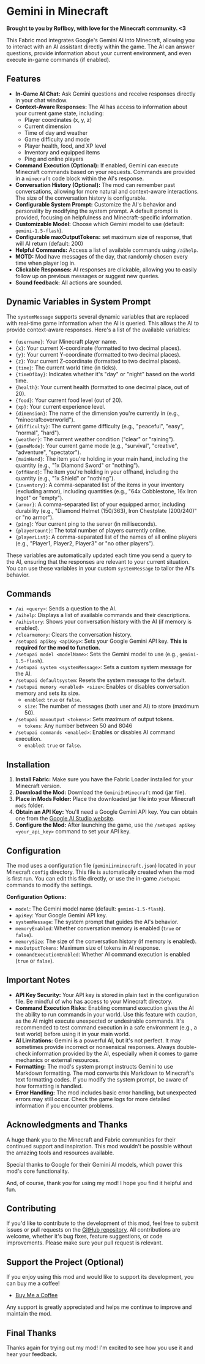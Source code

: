 # Gemini in Minecraft

**Brought to you by Roflboy, with love for the Minecraft community. <3**

This Fabric mod integrates Google's Gemini AI into Minecraft, allowing you to interact with an AI assistant directly within the game.  The AI can answer questions, provide information about your current environment, and even execute in-game commands (if enabled).

## Features

*   **In-Game AI Chat:** Ask Gemini questions and receive responses directly in your chat window.
*   **Context-Aware Responses:** The AI has access to information about your current game state, including:
    *   Player coordinates (x, y, z)
    *   Current dimension
    *   Time of day and weather
    *   Game difficulty and mode
    *   Player health, food, and XP level
    *   Inventory and equipped items
    *   Ping and online players
*   **Command Execution (Optional):**  If enabled, Gemini can execute Minecraft commands based on your requests.  Commands are provided in a `minecraft` code block within the AI's response.
*   **Conversation History (Optional):** The mod can remember past conversations, allowing for more natural and context-aware interactions.  The size of the conversation history is configurable.
*   **Configurable System Prompt:** Customize the AI's behavior and personality by modifying the system prompt.  A default prompt is provided, focusing on helpfulness and Minecraft-specific information.
*   **Customizable Model:** Choose which Gemini model to use (default: `gemini-1.5-flash`).
* **Configurable maxOutputTokens:** set maximum size of response, that will AI return (default: 200)
*   **Helpful Commands:**  Access a list of available commands using `/aihelp`.
*   **MOTD:** Mod have messages of the day, that randomly chosen every time when player log in.
*   **Clickable Responses:** AI responses are clickable, allowing you to easily follow up on previous messages or suggest new queries.
*	**Sound feedback:** All actions are sounded.

## Dynamic Variables in System Prompt

The `systemMessage` supports several dynamic variables that are replaced with real-time game information when the AI is queried. This allows the AI to provide context-aware responses. Here's a list of the available variables:

*   `{username}`: Your Minecraft player name.
*   `{x}`: Your current X-coordinate (formatted to two decimal places).
*   `{y}`: Your current Y-coordinate (formatted to two decimal places).
*   `{z}`: Your current Z-coordinate (formatted to two decimal places).
*   `{time}`: The current world time (in ticks).
*   `{timeOfDay}`:  Indicates whether it's "day" or "night" based on the world time.
*   `{health}`: Your current health (formatted to one decimal place, out of 20).
*   `{food}`: Your current food level (out of 20).
*   `{xp}`: Your current experience level.
*   `{dimension}`: The name of the dimension you're currently in (e.g., "minecraft:overworld").
*   `{difficulty}`: The current game difficulty (e.g., "peaceful", "easy", "normal", "hard").
*   `{weather}`: The current weather condition ("clear" or "raining").
*   `{gameMode}`: Your current game mode (e.g., "survival", "creative", "adventure", "spectator").
*   `{mainHand}`:  The item you're holding in your main hand, including the quantity (e.g., "1x Diamond Sword" or "nothing").
*   `{offHand}`: The item you're holding in your offhand, including the quantity (e.g., "1x Shield" or "nothing").
*   `{inventory}`: A comma-separated list of the items in your inventory (excluding armor), including quantities (e.g., "64x Cobblestone, 16x Iron Ingot" or "empty").
*   `{armor}`: A comma-separated list of your equipped armor, including durability (e.g., "Diamond Helmet (150/363), Iron Chestplate (200/240)" or "no armor").
*   `{ping}`: Your current ping to the server (in milliseconds).
*   `{playerCount}`: The total number of players currently online.
*   `{playerList}`: A comma-separated list of the names of all online players (e.g., "Player1, Player2, Player3" or "no other players").

These variables are automatically updated each time you send a query to the AI, ensuring that the responses are relevant to your current situation. You can use these variables in your custom `systemMessage` to tailor the AI's behavior.

## Commands

*   `/ai <query>`: Sends a question to the AI.
*   `/aihelp`: Displays a list of available commands and their descriptions.
*   `/aihistory`: Shows your conversation history with the AI (if memory is enabled).
*   `/clearmemory`: Clears the conversation history.
*   `/setupai apikey <apiKey>`: Sets your Google Gemini API key.  **This is required for the mod to function.**
*   `/setupai model <modelName>`:  Sets the Gemini model to use (e.g., `gemini-1.5-flash`).
*   `/setupai system <systemMessage>`: Sets a custom system message for the AI.
*   `/setupai defaultsystem`: Resets the system message to the default.
*   `/setupai memory <enabled> <size>`:  Enables or disables conversation memory and sets its size.
    *   `enabled`:  `true` or `false`.
    *   `size`:  The number of messages (both user and AI) to store (maximum 50).
*   `/setupai maxoutput <tokens>`: Sets maximum of output tokens.
    *   `tokens`: Any number between 50 and 8046
*   `/setupai commands <enabled>`:  Enables or disables AI command execution.
    *    `enabled`:  `true` or `false`.

## Installation

1.  **Install Fabric:** Make sure you have the Fabric Loader installed for your Minecraft version.
2.  **Download the Mod:** Download the `GeminiInMinecraft` mod (jar file).
3.  **Place in Mods Folder:**  Place the downloaded jar file into your Minecraft `mods` folder.
4.  **Obtain an API Key:** You'll need a Google Gemini API key. You can obtain one from the [Google AI Studio website](https://ai.google.dev/).
5.  **Configure the Mod:**  After launching the game, use the `/setupai apikey <your_api_key>` command to set your API key.

## Configuration

The mod uses a configuration file (`geminiinminecraft.json`) located in your Minecraft `config` directory.  This file is automatically created when the mod is first run.  You can edit this file directly, or use the in-game `/setupai` commands to modify the settings.

**Configuration Options:**

*   `model`:  The Gemini model name (default: `gemini-1.5-flash`).
*   `apiKey`: Your Google Gemini API key.
*   `systemMessage`: The system prompt that guides the AI's behavior.
*   `memoryEnabled`:  Whether conversation memory is enabled (`true` or `false`).
*   `memorySize`:  The size of the conversation history (if memory is enabled).
*  `maxOutputTokens`:  Maximum size of tokens in AI response.
*   `commandExecutionEnabled`:  Whether AI command execution is enabled (`true` or `false`).

## Important Notes

*   **API Key Security:**  Your API key is stored in plain text in the configuration file.  Be mindful of who has access to your Minecraft directory.
*   **Command Execution Risks:**  Enabling command execution gives the AI the ability to run commands in your world.  Use this feature with caution, as the AI might execute unexpected or undesirable commands.  It's recommended to test command execution in a safe environment (e.g., a test world) before using it in your main world.
*   **AI Limitations:**  Gemini is a powerful AI, but it's not perfect.  It may sometimes provide incorrect or nonsensical responses.  Always double-check information provided by the AI, especially when it comes to game mechanics or external resources.
*   **Formatting:** The mod's system prompt instructs Gemini to use Markdown formatting.  The mod converts this Markdown to Minecraft's text formatting codes.  If you modify the system prompt, be aware of how formatting is handled.
*   **Error Handling:**  The mod includes basic error handling, but unexpected errors may still occur. Check the game logs for more detailed information if you encounter problems.

## Acknowledgments and Thanks

A huge thank you to the Minecraft and Fabric communities for their continued support and inspiration.  This mod wouldn't be possible without the amazing tools and resources available.

Special thanks to Google for their Gemini AI models, which power this mod's core functionality.

And, of course, thank *you* for using my mod! I hope you find it helpful and fun.

## Contributing

If you'd like to contribute to the development of this mod, feel free to submit issues or pull requests on the [GitHub repository](https://github.com/BehindThatTeam/GeminiInMinecraft).  All contributions are welcome, whether it's bug fixes, feature suggestions, or code improvements. Please make sure your pull request is relevant.

## Support the Project (Optional)

If you enjoy using this mod and would like to support its development, you can buy me a coffee!

*   [Buy Me a Coffee](https://buymeacoffee.com/roflboy2009)

Any support is greatly appreciated and helps me continue to improve and maintain the mod.

## Final Thanks

Thanks again for trying out my mod! I'm excited to see how you use it and hear your feedback.
